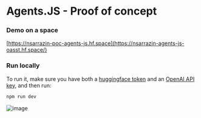 # Agents.JS - Proof of concept

### Demo on a space
[https://nsarrazin-poc-agents-js.hf.space](https://nsarrazin-agents-js-oasst.hf.space/)

### Run locally
To run it, make sure you have both a [huggingface token](https://huggingface.co/settings/tokens) and an [OpenAI API key](https://platform.openai.com/account/api-keys), and then run:

```bash
npm run dev
```

![image](https://github.com/nsarrazin/poc-agents.js/assets/25119303/26adb5c9-5a27-46b5-9a42-b19a4c5d82bb)
